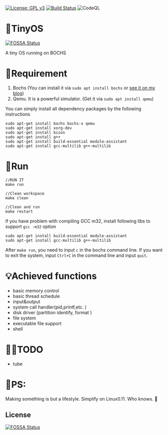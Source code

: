 [![License: GPL v3](https://img.shields.io/badge/License-GPLv3-blue.svg)](https://www.gnu.org/licenses/gpl-3.0)  [![Build Status](https://travis-ci.com/pcy190/TinyOS.svg?branch=master)](https://travis-ci.com/pcy190/TinyOS)  ![CodeQL](https://github.com/pcy190/TinyOS/workflows/CodeQL/badge.svg)

# 🧀TinyOS
[![FOSSA Status](https://app.fossa.io/api/projects/git%2Bgithub.com%2Fpcy190%2FTinyOS.svg?type=shield)](https://app.fossa.io/projects/git%2Bgithub.com%2Fpcy190%2FTinyOS?ref=badge_shield)

A tiny OS running on BOCHS

# 🍉Requirement
1. Bochs (You can install it via `sudo apt install bochs` or [see it on my blog](https://www.jianshu.com/p/6b3df43932c3))
2. Qemu. It is a powerful simulator.  (Get it via `sudo apt install qemu`)

You can simply install all dependency packages by the following instructions
```
sudo apt-get install bochs bochs-x qemu
sudo apt-get install xorg-dev 
sudo apt-get install bison 
sudo apt-get install g++ 
sudo apt-get install build-essential module-assistant  
sudo apt-get install gcc-multilib g++-multilib 
```

# 🍓Run
```
//RUN IT
make run

//Clean workspace
make clean

//Clean and run
make restart
```

If you have problem with compiling GCC m32, install following libs to support `gcc -m32` option
```
sudo apt-get install build-essential module-assistant  
sudo apt-get install gcc-multilib g++-multilib 
```

After `make run`, you need to input `c` in the bochs command line.
If you want to exit the system, input `Ctrl+C` in the command line and input `quit`.


# 💡Achieved functions
- basic memory control
- basic thread schedule
- input&output
- system call handler(pid,printf,etc. )
- disk driver (partition identify, format )
- file system
- executable file support
- shell


# 🏳️‍🌈TODO
- tube

# 🍊PS:
Making something is but a lifestyle.
Simplify on Linux0.11.
Who knows. 🙂



## License
[![FOSSA Status](https://app.fossa.io/api/projects/git%2Bgithub.com%2Fpcy190%2FTinyOS.svg?type=large)](https://app.fossa.io/projects/git%2Bgithub.com%2Fpcy190%2FTinyOS?ref=badge_large)